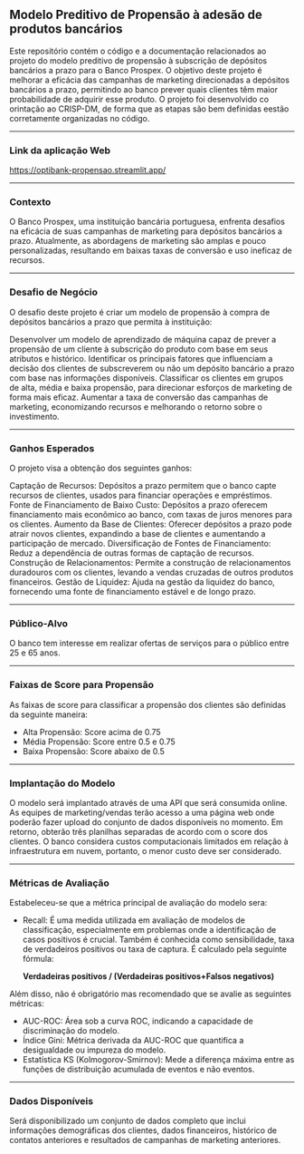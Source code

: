 
## Modelo Preditivo de Propensão à adesão de produtos bancários

Este repositório contém o código e a documentação relacionados ao projeto do modelo preditivo de propensão à subscrição de depósitos bancários a prazo para o Banco Prospex. O objetivo deste projeto é melhorar a eficácia das campanhas de marketing direcionadas a depósitos bancários a prazo, permitindo ao banco prever quais clientes têm maior probabilidade de adquirir esse produto.
O projeto foi desenvolvido co orintação ao CRISP-DM, de forma que as etapas são bem definidas eestão corretamente organizadas no código.

---

### Link da aplicação Web
https://optibank-propensao.streamlit.app/

---

### Contexto
O Banco Prospex, uma instituição bancária portuguesa, enfrenta desafios na eficácia de suas campanhas de marketing para depósitos bancários a prazo. Atualmente, as abordagens de marketing são amplas e pouco personalizadas, resultando em baixas taxas de conversão e uso ineficaz de recursos.

---

### Desafio de Negócio
O desafio deste projeto é criar um modelo de propensão à compra de depósitos bancários a prazo que permita à instituição:

Desenvolver um modelo de aprendizado de máquina capaz de prever a propensão de um cliente à subscrição do produto com base em seus atributos e histórico.
Identificar os principais fatores que influenciam a decisão dos clientes de subscreverem ou não um depósito bancário a prazo com base nas informações disponíveis.
Classificar os clientes em grupos de alta, média e baixa propensão, para direcionar esforços de marketing de forma mais eficaz.
Aumentar a taxa de conversão das campanhas de marketing, economizando recursos e melhorando o retorno sobre o investimento.

---

### Ganhos Esperados
O projeto visa a obtenção dos seguintes ganhos:

Captação de Recursos: Depósitos a prazo permitem que o banco capte recursos de clientes, usados para financiar operações e empréstimos.
Fonte de Financiamento de Baixo Custo: Depósitos a prazo oferecem financiamento mais econômico ao banco, com taxas de juros menores para os clientes.
Aumento da Base de Clientes: Oferecer depósitos a prazo pode atrair novos clientes, expandindo a base de clientes e aumentando a participação de mercado.
Diversificação de Fontes de Financiamento: Reduz a dependência de outras formas de captação de recursos.
Construção de Relacionamentos: Permite a construção de relacionamentos duradouros com os clientes, levando a vendas cruzadas de outros produtos financeiros.
Gestão de Liquidez: Ajuda na gestão da liquidez do banco, fornecendo uma fonte de financiamento estável e de longo prazo.

---

### Público-Alvo
O banco tem interesse em realizar ofertas de serviços para o público entre 25 e 65 anos.

---

### Faixas de Score para Propensão
As faixas de score para classificar a propensão dos clientes são definidas da seguinte maneira:

* Alta Propensão: Score acima de 0.75
* Média Propensão: Score entre 0.5 e 0.75
* Baixa Propensão: Score abaixo de 0.5

---

### Implantação do Modelo
O modelo será implantado através de uma API que será consumida online. As equipes de marketing/vendas terão acesso a uma página web onde poderão fazer upload do conjunto de dados disponíveis no momento. Em retorno, obterão três planilhas separadas de acordo com o score dos clientes. O banco considera custos computacionais limitados em relação à infraestrutura em nuvem, portanto, o menor custo deve ser considerado.

---

### Métricas de Avaliação
Estabeleceu-se que a métrica principal de avaliação do modelo sera:
* Recall: É uma medida utilizada em avaliação de modelos de classificação,
especialmente em problemas onde a identificação de casos positivos é crucial.
Também é conhecida como sensibilidade, taxa de verdadeiros positivos ou taxa de captura.
É calculado pela seguinte fórmula: 

  **Verdadeiras positivos / (Verdadeiras positivos+Falsos negativos)**

Além disso, não é obrigatório mas recomendado que se avalie as seguintes métricas:

* AUC-ROC: Área sob a curva ROC, indicando a capacidade de discriminação do modelo.
* Índice Gini: Métrica derivada da AUC-ROC que quantifica a desigualdade ou impureza do modelo.
* Estatística KS (Kolmogorov-Smirnov): Mede a diferença máxima entre as funções de distribuição acumulada de eventos e não eventos.

---

### Dados Disponíveis
Será disponibilizado um conjunto de dados completo que inclui informações demográficas dos clientes, dados financeiros, histórico de contatos anteriores e resultados de campanhas de marketing anteriores.
